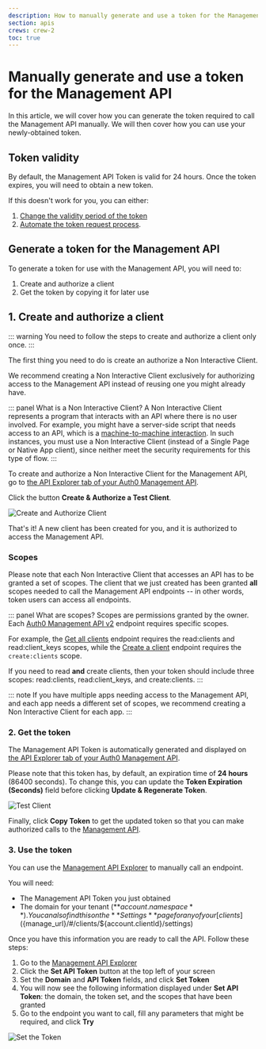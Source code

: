 ```yaml
---
description: How to manually generate and use a token for the Management API
section: apis
crews: crew-2
toc: true
---
```

# Manually generate and use a token for the Management API

In this article, we will cover how you can generate the token required to call the Management API manually. We will then cover how you can use your newly-obtained token.

## Token validity

By default, the Management API Token is valid for 24 hours. Once the token expires, you will need to obtain a new token.

If this doesn't work for you, you can either:

1. [Change the validity period of the token](#2-get-the-token)
2. [Automate the token request process](/api/management/v2/tokens/programatically).

## Generate a token for the Management API

To generate a token for use with the Management API, you will need to:

1. Create and authorize a client
2. Get the token by copying it for later use

## 1. Create and authorize a client

::: warning
You need to follow the steps to create and authorize a client only once.
:::

The first thing you need to do is create an authorize a Non Interactive Client.

We recommend creating a Non Interactive Client exclusively for authorizing access to the Management API instead of reusing one you might already have.

::: panel What is a Non Interactive Client?
A Non Interactive Client represents a program that interacts with an API where there is no user involved. For example, you might have a server-side script that needs access to an API, which is a [machine-to-machine interaction](/api-auth/grant/client-credentials). In such instances, you must use a Non Interactive Client (instead of a Single Page or Native App client), since neither meet the security requirements for this type of flow.
:::

To create and authorize a Non Interactive Client for the Management API, go to [the API Explorer tab of your Auth0 Management API](${manage_url}/#/apis/management/explorer).

Click the button __Create & Authorize a Test Client__.

![Create and Authorize Client](/media/articles/api/tokens/create-authorize-client.png)

That's it! A new client has been created for you, and it is authorized to access the Management API.

### Scopes

Please note that each Non Interactive Client that accesses an API has to be granted a set of scopes. The client that we just created has been granted **all** scopes needed to call the Management API endpoints -- in other words, token users can access all endpoints.

::: panel What are scopes?
Scopes are permissions granted by the owner. Each [Auth0 Management API v2](/api/management/v2) endpoint requires specific scopes.

For example, the [Get all clients](/api/management/v2#!/Clients/get_clients) endpoint requires the read:clients and read:client_keys scopes, while the [Create a client](/api/management/v2#!/Clients/post_clients) endpoint requires the `create:clients` scope.

If you need to read **and** create clients, then your token should include three scopes: read:clients, read:client_keys, and create:clients.
:::

::: note
If you have multiple apps needing access to the Management API, and each app needs a different set of scopes, we recommend creating a Non Interactive Client for each app.
:::

### 2. Get the token

The Management API Token is automatically generated and displayed on [the API Explorer tab of your Auth0 Management API](${manage_url}/#/apis/management/explorer).

Please note that this token has, by default, an expiration time of **24 hours** (86400 seconds). To change this, you can update the __Token Expiration (Seconds)__ field before clicking __Update & Regenerate Token__.

![Test Client](/media/articles/api/tokens/copy-token.png)

Finally, click __Copy Token__ to get the updated token so that you can make authorized calls to the [Management API](/api/management/v2).

### 3. Use the token

You can use the [Management API Explorer](/api/management/v2) to manually call an endpoint.

You will need:

* The Management API Token you just obtained
* The domain for your tenant (**${account.namespace}**). You can also find this on the **Settings** page for any of your [clients](${manage_url}/#/clients/${account.clientId}/settings)

Once you have this information you are ready to call the API. Follow these steps:

1. Go to the [Management API Explorer](/api/management/v2)
1. Click the __Set API Token__ button at the top left of your screen
1. Set the __Domain__ and __API Token__ fields, and click __Set Token__
1. You will now see the following information displayed under __Set API Token__: the domain, the token set, and the scopes that have been granted
1. Go to the endpoint you want to call, fill any parameters that might be required, and click __Try__

![Set the Token](/media/articles/api/tokens/set-token.png)